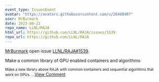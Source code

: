 ```yaml
---
event_type: IssuesEvent
avatar: "https://avatars.githubusercontent.com/u/2646848?"
user: MrBurmark
date: 2023-08-22
repo_name: LLNL/RAJA
html_url: https://github.com/LLNL/RAJA/issues/1539
repo_url: https://github.com/LLNL/RAJA
---
```


<a href='https://github.com/MrBurmark' target='_blank'>MrBurmark</a> open issue <a href='https://github.com/LLNL/RAJA/issues/1539' target='_blank'>LLNL/RAJA#1539</a>.

<p>Make a common library of GPU enabled containers and algorithms</p><small>Make a new library above RAJA with common containers and sequential algorithms that work on GPUs....</small><a href='https://github.com/LLNL/RAJA/issues/1539' target='_blank'>View Comment</a>
